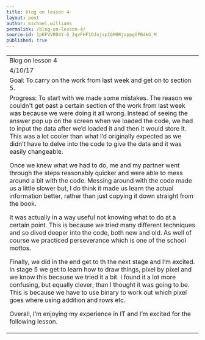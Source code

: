 ```yaml
---
title: blog on lesson 4
layout: post
author: michael.williams
permalink: /blog-on-lesson-4/
source-id: 1pKFVVRD4Y-G_2qvFHF1OJujspI6M9RjappgOPB4kG_M
published: true
---
```

<table>
  <tr>
    <td>Blog on lesson 4</td>
  </tr>
  <tr>
    <td>4/10/17</td>
  </tr>
  <tr>
    <td>Goal:
To carry on the work from last week and get on to section 5.</td>
  </tr>
  <tr>
    <td>Progress:
To start with we made some mistakes. The reason we couldn't get past a certain section of the work from last week was because we were doing it all wrong. Instead of seeing the answer pop up on the screen when we loaded the code, we had to input the data after we’d loaded it and then it would store it. This was a lot cooler than what I’d originally expected as we didn’t have to delve into the code to give the data and it was easily changeable.

Once we knew what we had to do, me and my partner went through the steps reasonably quicker and were able to mess around a bit with the code. Messing around with the code made us a little slower but, I do think it made us learn the actual information better, rather than just copying it down straight from the book.

It was actually in a way useful not knowing what to do at a certain point. This is because we tried many different techniques and so dived deeper into the code, both new and old. As well of course we practiced perseverance which is one of the school mottos.

Finally, we did in the end get to th the next stage and I’m excited. In stage 5 we get to learn how to draw things, pixel by pixel and we know this because we tried it a bit. I found it a lot more confusing, but equally clever, than I thought it was going to be. This is because we have to use binary to work out which pixel goes where using addition and rows etc.

Overall, I’m enjoying my experience in IT and I’m excited for the following lesson.</td>
  </tr>
</table>


